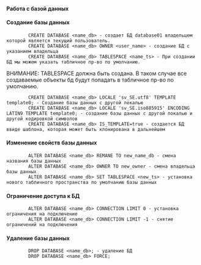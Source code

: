 #### Работа с базой данных

#### Создание базы данных
            CREATE DATABASE <name_db> - создает БД database01 владельцем которой является текущий пользователь.
            CREATE DATABASE <name_db> OWNER <user_name> - создание БД с указанием владельца
            CREATE DATABASE <name_db> TABLESPACE <name_ts> - При создании БД мы можем указать табличное пр-во по умолчанию.
            
ВНИМАНИЕ: TABLESPACE должна быть создана.  В таком случае все создаваемые объекты бд будут попадать в табличное пр-во по умолчанию. 

            
            CREATE DATABASE <name_db> LOCALE 'sv_SE.utf8' TEMPLATE template0; - Создание базы данных с другой локалью
            CREATE DATABASE <name_db> LOCALE 'sv_SE.iso885915' ENCODING LATIN9 TEMPLATE template0; - cоздание базы данных с другой локалью и другой кодировкой символов
            CREATE DATABASE <name_db> IS_TEMPLATE=true - создается БД ввиде шаблона, которая может быть клонирована в дальнейшем

#### Изменение свойств базы данных

            ALTER DATABASE <name_db> REMANE TO new_name_db - смена названия базы данных
            ALTER DATABASE <name_db> OWNER TO new_owner - смена владельца базы данных
            ALTER DATABASE <name_db> SET TABLESPACE <new_ts> - установка нового табличного пространства по умолчанию базы данных

#### Ограничение доступа к БД

            ALTER DATABASE <name_db> CONNECTION LIMIT 0 - установка ограничения на подключение
            ALTER DATABASE <name_db> CONNECTION LIMIT -1 - снятие ограничений на подключения
            
#### Удаление базы данных
            DROP DATABASE <name_db>; - удаление БД
            DROP DATABASE <name_db> FORCE;
